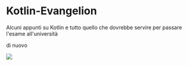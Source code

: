 # Kotlin-Evangelion
Alcuni appunti su Kotlin e tutto quello che dovrebbe servire per passare l'esame all'università

di nuovo

![](https://roadmap.sh/roadmaps/android/roadmap.svg)

